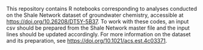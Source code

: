 This repository contains R notebooks corresponding to analyses conducted on the Shale Network dataset of groundwater chemistry, accessible at https://doi.org/10.26208/DT5Y-5B37. To work with these codes, an input csv should be prepared from the Shale Network master file and the input lines should be updated accordingly. For more information on the dataset and its preparation, see https://doi.org/10.1021/acs.est.4c03371.
